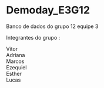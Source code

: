# Demoday_E3G12
Banco de dados do grupo 12 equipe 3

Integrantes  do grupo :

Vitor<br/>
Adriana<br/>
Marcos<br/>
Ezequiel<br/>
Esther<br/>
Lucas<br/>
